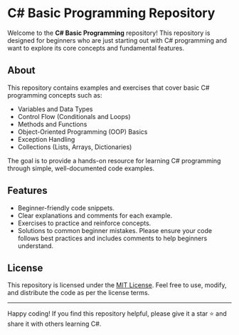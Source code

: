 # C# Basic Programming Repository

Welcome to the **C# Basic Programming** repository! This repository is designed for beginners who are just starting out with C# programming and want to explore its core concepts and fundamental features.

## About

This repository contains examples and exercises that cover basic C# programming concepts such as:

- Variables and Data Types
- Control Flow (Conditionals and Loops)
- Methods and Functions
- Object-Oriented Programming (OOP) Basics
- Exception Handling
- Collections (Lists, Arrays, Dictionaries)

The goal is to provide a hands-on resource for learning C# programming through simple, well-documented code examples.

## Features

- Beginner-friendly code snippets.
- Clear explanations and comments for each example.
- Exercises to practice and reinforce concepts.
- Solutions to common beginner mistakes.
Please ensure your code follows best practices and includes comments to help beginners understand.

## License

This repository is licensed under the [MIT License](LICENSE). Feel free to use, modify, and distribute the code as per the license terms.

---

Happy coding! If you find this repository helpful, please give it a star ⭐ and share it with others learning C#.
